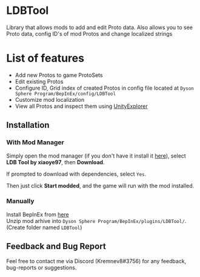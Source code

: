 # LDBTool

Library that allows mods to add and edit Proto data. Also allows you to see Proto data, config ID's of mod Protos and change localized strings

# List of features
- Add new Protos to game ProtoSets
- Edit existing Protos
- Configure ID, Grid index of created Protos in config file located at `Dyson Sphere Program/BepInEx/config/LDBTool`
- Customize mod localization
- View all Protos and inspect them using [UnityExplorer](https://dsp.thunderstore.io/package/sinai-dev/UnityExplorer/)

## Installation
### With Mod Manager

Simply open the mod manager (if you don't have it install it [here](https://dsp.thunderstore.io/package/ebkr/r2modman/)), select **LDB Tool by xiaoye97**, then **Download**.

If prompted to download with dependencies, select `Yes`.

Then just click **Start modded**, and the game will run with the mod installed.

### Manually
Install BepInEx from [here](https://dsp.thunderstore.io/package/xiaoye97/BepInEx/)<br/>
Unzip mod arhive into `Dyson Sphere Program/BepInEx/plugins/LDBTool/`. (Create folder named `LDBTool`)<br/>

## Feedback and Bug Report
Feel free to contact me via Discord (Kremnev8#3756) for any feedback, bug-reports or suggestions.